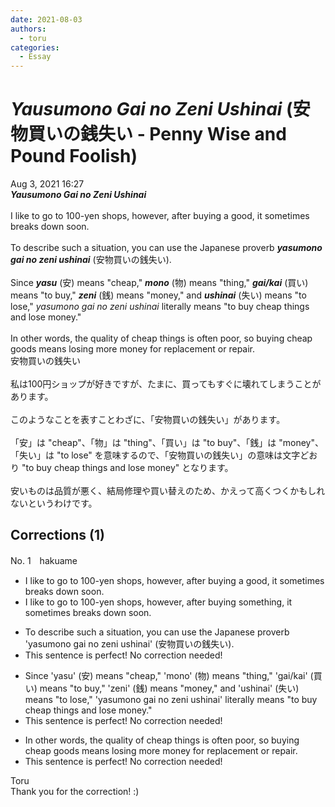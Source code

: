 ```yaml
---
date: 2021-08-03
authors:
  - toru
categories:
  - Essay
---
```


<h1 id="subject_show"><strong><em>Yausumono Gai no Zeni Ushinai</strong></em> (安物買いの銭失い - Penny Wise and Pound Foolish)</h1>
<div class="date">Aug 3, 2021 16:27</div>
<div id="post"><div id="body_show_ori">
<strong><em>Yausumono Gai no Zeni Ushinai</strong></em><br/><br/>I like to go to 100-yen shops, however, after buying a good, it sometimes breaks down soon.<br/><br/>To describe such a situation, you can use the Japanese proverb <strong><em>yasumono gai no zeni ushinai</em></strong> (安物買いの銭失い).<br/><br/>Since <strong><em>yasu</em></strong> (安) means "cheap," <strong><em>mono</em></strong> (物) means "thing," <strong><em>gai/kai</em></strong> (買い) means "to buy," <strong><em>zeni</em></strong> (銭) means "money," and <strong><em>ushinai</em></strong> (失い) means "to lose," <em>yasumono gai no zeni ushinai</em> literally means "to buy cheap things and lose money."<br/><br/>In other words, the quality of cheap things is often poor, so buying cheap goods means losing more money for replacement or repair.
</div></div>

<!-- more -->

<div id="post_ja"><div id="body_show_mo">
安物買いの銭失い<br/><br/>私は100円ショップが好きですが、たまに、買ってもすぐに壊れてしまうことがあります。<br/><br/>このようなことを表すことわざに、「安物買いの銭失い」があります。<br/><br/>「安」は "cheap"、「物」は "thing"、「買い」は "to buy"、「銭」は "money"、「失い」は "to lose" を意味するので、「安物買いの銭失い」の意味は文字どおり "to buy cheap things and lose money" となります。<br/><br/>安いものは品質が悪く、結局修理や買い替えのため、かえって高くつくかもしれないというわけです。
</div></div>

## Corrections (1)
<div id="block"><div class="first_name"> No. 1　<span class="just_name">hakuame</span></div><div id="block2">
<ul class="correction_field">
<li class="incorrect">I like to go to 100-yen shops, however, after buying a good, it sometimes breaks down soon.</li>
<li class="corrected correct">
I like to go to 100-yen shops, however, after buying <span class="f_blue">something</span>, it sometimes breaks down soon.
</li>
</ul>
<ul class="correction_field">
<li class="incorrect">To describe such a situation, you can use the Japanese proverb 'yasumono gai no zeni ushinai' (安物買いの銭失い).</li>
<li class="corrected perfect">This sentence is perfect! No correction needed!</li>
</ul>
<ul class="correction_field">
<li class="incorrect">Since 'yasu' (安) means "cheap," 'mono' (物) means "thing," 'gai/kai' (買い) means "to buy," 'zeni' (銭) means "money," and 'ushinai' (失い) means "to lose," 'yasumono gai no zeni ushinai' literally means "to buy cheap things and lose money."</li>
<li class="corrected perfect">This sentence is perfect! No correction needed!</li>
</ul>
<ul class="correction_field">
<li class="incorrect">In other words, the quality of cheap things is often poor, so buying cheap goods means losing more money for replacement or repair.</li>
<li class="corrected perfect">This sentence is perfect! No correction needed!</li>
</ul>
</div><div class="name"><span class="just_name">Toru</span><br>
Thank you for the correction! :)
</div>
</div>
